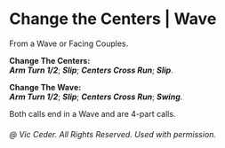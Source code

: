 
# Change the Centers | Wave

From a Wave or Facing Couples.

**Change The Centers:**  
***Arm Turn 1/2***;
***Slip***;
***Centers Cross Run***;
***__Slip__***.

**Change The Wave:**  
***Arm Turn 1/2***;
***Slip***;
***Centers Cross Run***;
***__Swing__***.

Both calls end in a Wave and are 4-part calls.

###### @ Vic Ceder. All Rights Reserved.  Used with permission.

<!-- Parts
ChangetheCenters1
ChangetheCenters2
ChangetheCenters3
ChangetheCenters4
ChangetheWave1
ChangetheWave2
ChangetheWave3
ChangetheWave4
-->

